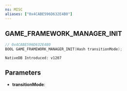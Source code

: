 ```yaml
---
ns: MISC
aliases: ["0x4CABE596D632E4B0"]
---
```

## GAME_FRAMEWORK_MANAGER_INIT

```c
// 0x4CABE596D632E4B0
BOOL GAME_FRAMEWORK_MANAGER_INIT(Hash transitionMode);
```

```
NativeDB Introduced: v1207
```

## Parameters
* **transitionMode**:
